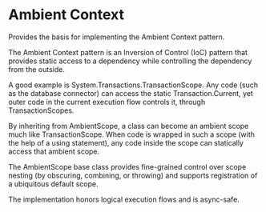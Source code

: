 # Ambient Context

Provides the basis for implementing the Ambient Context pattern.

The Ambient Context pattern is an Inversion of Control (IoC) pattern that provides static access to a dependency while controlling the dependency from the outside.

A good example is System.Transactions.TransactionScope. Any code (such as the database connector) can access the static Transaction.Current, yet outer code in the current execution flow controls it, through TransactionScopes.

By inheriting from AmbientScope, a class can become an ambient scope much like TransactionScope. When code is wrapped in such a scope (with the help of a using statement), any code inside the scope can statically access that ambient scope.

The AmbientScope base class provides fine-grained control over scope nesting (by obscuring, combining, or throwing) and supports registration of a ubiquitous default scope.

The implementation honors logical execution flows and is async-safe.
